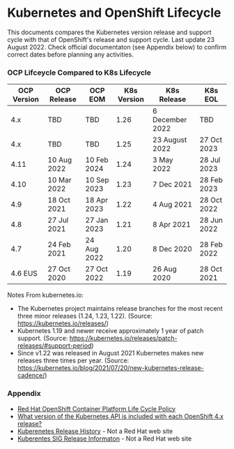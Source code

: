 # Kubernetes and OpenShift Lifecycle

This documents compares the Kubernetes version release and support cycle with that of OpenShift's release and support cycle.  Last update 23 August 2022.  Check official documentaton (see Appendix below) to confirm correct dates before planning any activities.

### OCP Lifceycle Compared to K8s Lifecycle


OCP Version | OCP Release | OCP EOM | K8s Version | K8s Release | K8s EOL
------------|-------------|---------|------------|------------|-------
4.x | TBD | TBD |  1.26 | 6 December 2022 | TBD
4.x | TBD | TBD |  1.25 | 23 August 2022 | 27 Oct 2023
4.11 | 10 Aug 2022 | 10 Feb 2024 | 1.24 | 3 May 2022 |28 Jul 2023
4.10 |10 Mar 2022| 10 Sep 2023 | 1.23 | 7 Dec 2021 | 28 Feb 2023
4.9 | 18 Oct 2021 | 18 Apr 2023| 1.22 | 4 Aug 2021 | 28 Oct 2022
4.8 | 27 Jul 2021 | 27 Jan 2023 | 1.21 | 8 Apr 2021 | 28 Jun 2022
4.7 | 24 Feb 2021| 24 Aug 2022 | 1.20 | 8 Dec 2020 | 28 Feb 2022
4.6 EUS | 27 Oct 2020 | 27 Oct 2022 | 1.19 | 26 Aug 2020 | 28 Oct 2021

Notes From kubernetes.io:
- The Kubernetes project maintains release branches for the most recent three minor releases (1.24, 1.23, 1.22). (Source: https://kubernetes.io/releases/)
- Kubernetes 1.19 and newer receive approximately 1 year of patch support. (Source: https://kubernetes.io/releases/patch-releases/#support-period)
- Since v1.22 was released in August 2021 Kubernetes makes new releases three times per year. (Source: https://kubernetes.io/blog/2021/07/20/new-kubernetes-release-cadence/)

### Appendix
- [Red Hat OpenShift Container Platform Life Cycle Policy](https://access.redhat.com/support/policy/updates/openshift)
- [What version of the Kubernetes API is included with each OpenShift 4.x release?](https://access.redhat.com/solutions/4870701)
- [Kuberenetes Release History](https://kubernetes.io/releases/#release-history) - Not a Red Hat web site
- [Kuberentes SIG Release Informaton](https://github.com/kubernetes/sig-release/tree/master/releases) - Not a Red Hat web site

